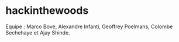 # hackinthewoods

Equipe : Marco Bove, Alexandre Infanti, Geoffrey Poelmans, Colombe Sechehaye et Ajay Shinde.